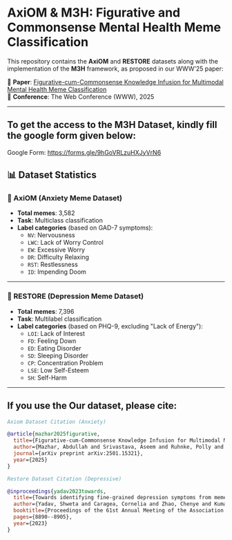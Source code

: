# AxiOM & M3H: Figurative and Commonsense Mental Health Meme Classification

This repository contains the **AxiOM** and **RESTORE** datasets along with the implementation of the **M3H** framework, as proposed in our WWW’25 paper:

📄 **Paper**: [Figurative-cum-Commonsense Knowledge Infusion for Multimodal Mental Health Meme Classification](https://arxiv.org/abs/2501.15321)  
📅 **Conference**: The Web Conference (WWW), 2025  

---
## To get the access to the M3H Dataset, kindly fill the google form given below:
Google Form: https://forms.gle/9hGoVRLzuHXJyVrN6

## 📊 Dataset Statistics

### 🧠 AxiOM (Anxiety Meme Dataset)
- **Total memes**: 3,582
- **Task**: Multiclass classification
- **Label categories** (based on GAD-7 symptoms):
  - `NV`: Nervousness  
  - `LWC`: Lack of Worry Control  
  - `EW`: Excessive Worry  
  - `DR`: Difficulty Relaxing  
  - `RST`: Restlessness  
  - `ID`: Impending Doom  

---

### 🧩 RESTORE (Depression Meme Dataset)
- **Total memes**: 7,396  
- **Task**: Multilabel classification  
- **Label categories** (based on PHQ-9, excluding "Lack of Energy"):
  - `LOI`: Lack of Interest  
  - `FD`: Feeling Down  
  - `ED`: Eating Disorder  
  - `SD`: Sleeping Disorder  
  - `CP`: Concentration Problem  
  - `LSE`: Low Self-Esteem  
  - `SH`: Self-Harm  

---

## If you use the Our dataset, please cite:


```bibtex
Axiom Dataset Citation (Anxiety)

@article{mazhar2025figurative,
  title={Figurative-cum-Commonsense Knowledge Infusion for Multimodal Mental Health Meme Classification},
  author={Mazhar, Abdullah and Srivastava, Aseem and Ruhnke, Polly and Vaddavalli, Lavanya and Katragadda, Sri Keshav and Yadav, Shweta and Akhtar, Md Shad and others},
  journal={arXiv preprint arXiv:2501.15321},
  year={2025}
}
```
```bibtex
Restore Dataset Citation (Depressive)

@inproceedings{yadav2023towards,
  title={Towards identifying fine-grained depression symptoms from memes},
  author={Yadav, Shweta and Caragea, Cornelia and Zhao, Chenye and Kumari, Naincy and Solberg, Marvin and Sharma, Tanmay},
  booktitle={Proceedings of the 61st Annual Meeting of the Association for Computational Linguistics (Volume 1: Long Papers)},
  pages={8890--8905},
  year={2023}
}
```


